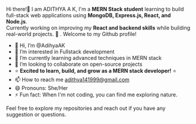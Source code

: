 Hi there!👋
    I am ADITHYA A K, I'm a **MERN Stack student** learning to build full-stack web applications using **MongoDB, Express.js, React, and Node.js**.  
Currently working on improving my **React and backend skills** while building real-world projects. 🚀  . Welcome to my Github profile!

- 👋 Hi, I’m @AdihyaAK
- 👀 I’m interested in Fullstack development 
- 🌱 I’m currently learning advanced techniques in MERN stack
- 💞️ I’m looking to collaborate on open-source projects
- ⭐ **Excited to learn, build, and grow as a MERN stack developer!** ⭐
- 📫 How to reach me adithya141999@gmail.com
- 😄 Pronouns: She/Her
- ⚡ Fun fact: When I'm not coding, you can find me exploring nature.

Feel free to explore my repositories and reach out if you have any suggestion or questions.

<!---
AdihyaAK/AdihyaAK is a ✨ special ✨ repository because its `README.md` (this file) appears on your GitHub profile.
You can click the Preview link to take a look at your changes.
--->
